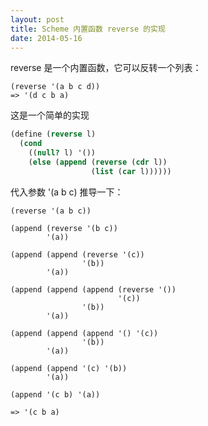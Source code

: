 ```yaml
---
layout: post
title: Scheme 内置函数 reverse 的实现
date: 2014-05-16
---
```


reverse 是一个内置函数，它可以反转一个列表：

    (reverse '(a b c d))
    => '(d c b a)

这是一个简单的实现

```scheme
(define (reverse l)
  (cond
    ((null? l) '())
    (else (append (reverse (cdr l))
                  (list (car l))))))
```

代入参数 '(a b c) 推导一下：

```
(reverse '(a b c))

(append (reverse '(b c))
        '(a))

(append (append (reverse '(c))
                '(b))
        '(a))

(append (append (append (reverse '())
                        '(c))
                '(b))
        '(a))

(append (append (append '() '(c))
                '(b))
        '(a))

(append (append '(c) '(b))
        '(a))

(append '(c b) '(a))

=> '(c b a)
```
